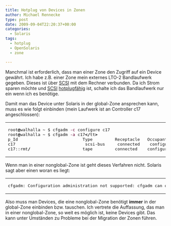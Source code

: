 ```yaml
---
title: Hotplug von Devices in Zonen
author: Michael Rennecke
type: post
date: 2009-09-04T22:20:37+00:00
categories:
  - Solaris
tags:
  - hotplug
  - OpenSolaris
  - zone

---
```

Manchmal ist erforderlich, dass man einer Zone den Zugriff auf ein Device gewährt. Ich habe z.B. einer Zone mein externes LTO-2 Bandlaufwerk gegeben. Dieses ist über [SCSI][1] mit dem Rechner verbunden. Da ich Strom sparen möchte und [SCSI][1] [hotplugfähig][2] ist, schalte ich das Bandlaufwerk nur ein wenn ich es benötige.

Damit man das Device unter Solaris in der global-Zone ansprechen kann, muss es wie folgt einbinden (mein Laufwerk ist an Controller c17 angeschlossen):

<div class="wp_syntax">
  <table>
    <tr>
      <td class="code">
        <pre class="bash" style="font-family:monospace;">root<span style="color: #000000; font-weight: bold;">@</span>walhalla ~ $ cfgadm <span style="color: #660033;">-c</span> configure c17
root<span style="color: #000000; font-weight: bold;">@</span>walhalla ~ $ cfgadm <span style="color: #660033;">-a</span> c17<span style="color: #000000; font-weight: bold;">&lt;/</span>tt<span style="color: #000000; font-weight: bold;">&gt;</span>
p_Id                          Type         Receptacle   Occupant     Condition
c17                            scsi-bus     connected    configured   unknown
c17::rmt<span style="color: #000000; font-weight: bold;">/</span><span style="color: #000000;"></span>                     tape         connected    configured   unknown</pre>
      </td>
    </tr>
  </table>
</div>

Wenn man in einer nonglobal-Zone ist geht dieses Verfahren nicht. Solaris sagt aber einen woran es liegt:

<div class="wp_syntax">
  <table>
    <tr>
      <td class="code">
        <pre class="bash" style="font-family:monospace;">cfgadm: Configuration administration not supported: cfgadm can only be run from the global zone</pre>
      </td>
    </tr>
  </table>
</div>

Also muss man Devices, die eine nonglobal-Zone benötigt **immer** in der global-Zone einbinden bzw. tauschen. Ich vertrete die Auffassung, das man in einer nonglobal-Zone, so weit es möglich ist, keine Devices gibt. Das kann unter Umständen zu Probleme bei der Migration der Zonen führen.

 [1]: http://de.wikipedia.org/wiki/Small_Computer_System_Interface
 [2]: http://de.wikipedia.org/wiki/Hot_Swapping